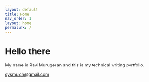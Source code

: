 ```yaml
---
layout: default
title: Home
nav_order: 1
layout: home
permalink: /
---
```


# Hello there

My name is Ravi Murugesan and this is my technical writing portfolio.

<sysmulch@gmail.com>
